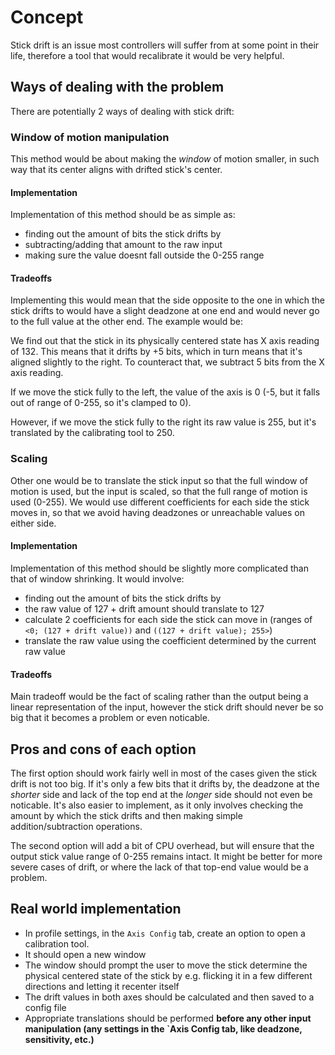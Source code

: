 ﻿# Concept
Stick drift is an issue most controllers will suffer from at some point in their life, therefore a tool that would
recalibrate it would be very helpful.

## Ways of dealing with the problem
There are potentially 2 ways of dealing with stick drift:

### Window of motion manipulation
This method would be about making the _window_ of motion smaller, in such way that its center aligns with drifted 
stick's center.

#### Implementation
Implementation of this method should be as simple as:
- finding out the amount of bits the stick drifts by
- subtracting/adding that amount to the raw input
- making sure the value doesnt fall outside the 0-255 range

#### Tradeoffs
Implementing this would mean that the side opposite to the one in which the stick drifts to would have a
slight deadzone at one end and would never go to the full value at the other end. The example would be:

We find out that the stick in its physically centered state has X axis reading of 132. This means that it drifts by +5 
bits, which in turn means that it's aligned slightly to the right. To counteract that, we subtract 5 bits from the X 
axis reading.

If we move the stick fully to the left, the value of the axis is 0 (-5, but it falls out of range of 0-255, so 
it's clamped to 0).

However, if we move the stick fully to the right its raw value is 255, but it's translated by the calibrating tool 
to 250.


### Scaling
Other one would be to translate the stick input so that the full window of motion is used, but the input is scaled, 
so that the full range of motion is used (0-255). We would use different coefficients for each side the stick moves in,
so that we avoid having deadzones or unreachable values on either side.

#### Implementation
Implementation of this method should be slightly more complicated than that of window shrinking. It would involve:
- finding out the amount of bits the stick drifts by
- the raw value of 127 + drift amount should translate to 127
- calculate 2 coefficients for each side the stick can move in (ranges of `<0; (127 + drift value))` and 
`((127 + drift value); 255>`)
- translate the raw value using the coefficient determined by the current raw value

#### Tradeoffs
Main tradeoff would be the fact of scaling rather than the output being a linear representation of the input, however
the stick drift should never be so big that it becomes a problem or even noticable.


## Pros and cons of each option
The first option should work fairly well in most of the cases given the stick drift is not too big. If it's only a few 
bits that it drifts by, the deadzone at the _shorter_ side and lack of the top end at the _longer_ side should not 
even be noticable. It's also easier to implement, as it only involves checking the amount by which the stick drifts 
and then making simple addition/subtraction operations.

The second option will add a bit of CPU overhead, but will ensure that the output stick value range of 0-255 remains
intact. It might be better for more severe cases of drift, or where the lack of that top-end value would be a problem.

## Real world implementation
- In profile settings, in the `Axis Config` tab, create an option to open a calibration tool. 
- It should open a new window
- The window should prompt the user to move the stick determine the physical centered state of the stick by e.g.
flicking it in a few different directions and letting it recenter itself
- The drift values in both axes should be calculated and then saved to a config file
- Appropriate translations should be performed **before any other input manipulation (any settings in the `Axis Config
tab, like deadzone, sensitivity, etc.)**  